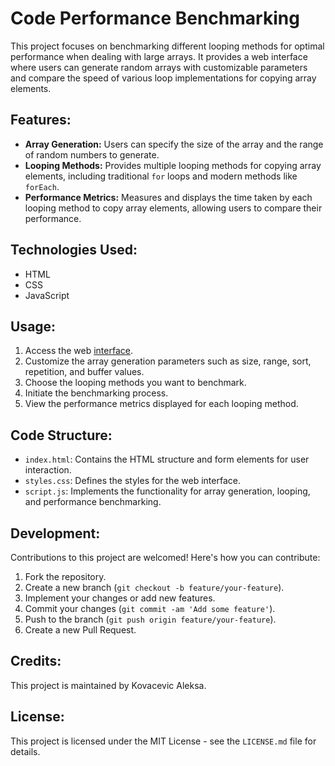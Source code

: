 # Code Performance Benchmarking

This project focuses on benchmarking different looping methods for optimal performance when dealing with large arrays. It provides a web interface where users can generate random arrays with customizable parameters and compare the speed of various loop implementations for copying array elements.

## Features:

- **Array Generation:** Users can specify the size of the array and the range of random numbers to generate.
- **Looping Methods:** Provides multiple looping methods for copying array elements, including traditional `for` loops and modern methods like `forEach`.
- **Performance Metrics:** Measures and displays the time taken by each looping method to copy array elements, allowing users to compare their performance.

## Technologies Used:

- HTML
- CSS
- JavaScript

## Usage:

1. Access the web [interface]([https://link-url-here.org](https://kovacevicaleksa.github.io/CodePerformanceBenchmarking/)).
2. Customize the array generation parameters such as size, range, sort, repetition, and buffer values.
3. Choose the looping methods you want to benchmark.
4. Initiate the benchmarking process.
5. View the performance metrics displayed for each looping method.

## Code Structure:

- `index.html`: Contains the HTML structure and form elements for user interaction.
- `styles.css`: Defines the styles for the web interface.
- `script.js`: Implements the functionality for array generation, looping, and performance benchmarking.

## Development:

Contributions to this project are welcomed! Here's how you can contribute:

1. Fork the repository.
2. Create a new branch (`git checkout -b feature/your-feature`).
3. Implement your changes or add new features.
4. Commit your changes (`git commit -am 'Add some feature'`).
5. Push to the branch (`git push origin feature/your-feature`).
6. Create a new Pull Request.

## Credits:

This project is maintained by Kovacevic Aleksa.

## License:

This project is licensed under the MIT License - see the `LICENSE.md` file for details.
